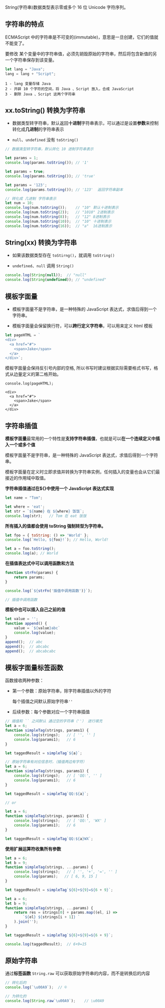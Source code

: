 String(字符串)数据类型表示零或多个 16 位 Unicode 字符序列。



## 字符串的特点

ECMAScript 中的字符串是不可变的(immutable)，意思是一旦创建，它们的值就不能变了。

要修改 某个变量中的字符串值，必须先销毁原始的字符串，然后将包含新值的另一个字符串保存到该变量。

```js
let lang = "Java";
lang = lang + "Script";
```

```
1 - lang 变量存储 Java
2 - 开辟 10 个字符的空间，将 Java 、Script 放入，合成 JavaScript
3 - 删除 Java 、Script 这两个字符串
```



## xx.toString() 转换为字符串

+ 数据类型转字符串，默认返回**十进制**字符串表示，可以通过是设置**参数**来控制转化成**几进制**的字符串表示

+ `null`、`undefined` 没有 `toString()`

```js
// 数据类型转字符串，默认转化 10 进制字符串表示

let params = 1;
console.log(params.toString()); // '1'

let params = true;
console.log(params.toString()); // 'true'

let params = '123';
console.log(params.toString()); // '123'  返回字符串副本
```



```js
// 转化成 几进制 字符串表示
let num = 10;
console.log(num.toString());    // "10" 默认十进制表示
console.log(num.toString(2));   // "1010" 2进制表示
console.log(num.toString(8));   // "12" 8进制表示
console.log(num.toString(10));  // "10" 十进制表示
console.log(num.toString(16));  // "a"  16进制表示
```



## String(xx) 转换为字符串

+ 如果该数据类型存在 `toStirng()`，就调用 `toString()`

+ `undefined`、`null`  调用 `String()`

```js
console.log(String(null));	// "null"
console.log(String(undefined)); // "undefined"
```





## 模板字面量

+ 模板字面量不是字符串，是一种特殊的 JavaScript 表达式，求值后得到一个字符串。

+ 模板字面量会保留换行符，可以**跨行定义字符串**，可以用来定义 html 模板

```js
let pageHTML = ` 
<div>
  <a href="#">
    <span>Jake</span>
  </a> 
</div>`;
```

模板字面量会保持反引号内部的空格, 所以书写时建议根据实际需要格式书写，格式从边量定义的第二格开始。

```
console.log(pageHTML);

<div>
  <a href="#">
    <span>Jake</span>
  </a> 
</div>
```





## 字符串插值

**模板字面量**最常用的一个特性是**支持字符串插值**，也就是可以**在一个连续定义中插入一个或多个值**

模板字面量不是字符串，是一种特殊的 JavaScript 表达式，求值后得到一个字符串。

模板字面量在定义时立即求值并转换为字符串实例，任何插入的变量也会从它们最接近的作用域中取值。



**字符串插值通过在${}中使用一个 JavaScript 表达式实现**

```js
let name = "Tom";

let where = 'eat';
let str = `${name} 在 ${where} 饭饭`;
console.log(str);   // Tom 在 eat 饭饭
```



**所有插入的值都会使用 toString 强制转型为字符串。**

```js
let foo = { toString: () => 'World' };
console.log(`Hello, ${foo}!`); // Hello, World!
```

```js
let a = foo.toString();
console.log(a);	// World
```



**在插值表达式中可以调用函数和方法**

```js
function strFn(params) {
    return params;
}

console.log(`${strFn('插值中调用函数')}`);

// 插值中调用函数
```



**模板中也可以插入自己之前的值**

```js
let value = '';
function append() {
    value = `${value}abc`
    console.log(value);
}
append();  // abc
append();  // abcabc
append();  // abcabcabc
```



## 模板字面量标签函数

函数接收两种参数：

+ 第一个参数：原始字符串，除字符串插值以外的字符

  每个插值之间默认原始字符串`''`

+ 后续参数：每个参数对应一个字符串插值



```js
// 插值和 `` 之间默认 通过空的字符串（''） 进行填充
let a = 6;
function simpleTag(strings, params1) {
    console.log(strings);   // [ '', '' ]
    console.log(params1);   // 6
}

let taggedResult = simpleTag`${a}`;
```

```js
// 原始字符串有对应信息时，（插值两边有字符）
let a = 6;
function simpleTag(strings, params1) {
    console.log(strings);   // [ 'QQ:', '' ]
    console.log(params1);   // 6
}

let taggedResult = simpleTag`QQ:${a}`;

// or

let a = 6;
function simpleTag(strings, params1) {
    console.log(strings);   // [ 'QQ:', 'WX' ]
    console.log(params1);   // 6
}

let taggedResult = simpleTag`QQ:${a}WX`;

```



**使用扩展运算符收集所有参数**

```js
let a = 6;
let b = 9;
function simpleTag(strings, ...params) {
    console.log(strings);   // [ '', '+', '=', '' ]
    console.log(params);   // [ 6, 9, 15 ]
}

let taggedResult = simpleTag`${6}+${9}=${6 + 9}`;
```

```js
let a = 6;
let b = 9;
function simpleTag(strings, ...params) {
    return res = strings[0] + params.map((el, i) =>
        `${el} ${strings[i + 1]} `
    ).join('');
}

let taggedResult = simpleTag`${6}+${9}=${6 + 9}`;

console.log(taggedResult);	// 6+9=15
```





## 原始字符串

通过**标签函数** `String.raw` 可以获取原始字符串的内容，而不是转换后的内容

```js
// 转化后的
console.log(`\u00A9`);  // ©

// 为转化的
console.log(String.raw`\u00A9`);    // \u00A9
```

